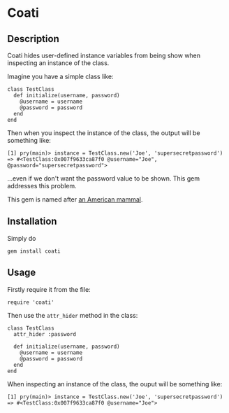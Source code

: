 Coati
======

Description
-----------

Coati hides user-defined instance variables from being show when inspecting an instance of the class.

Imagine you have a simple class like:

    class TestClass
      def initialize(username, password)
        @username = username
        @password = password
      end
    end

Then when you inspect the instance of the class, the output will be something like:

    [1] pry(main)> instance = TestClass.new('Joe', 'supersecretpassword')
    => #<TestClass:0x007f9633ca87f0 @username="Joe", @password="supersecretpassword">

...even if we don't want the password value to be shown. This gem addresses this problem.

This gem is named after [an American mammal](https://en.wikipedia.org/wiki/Coati).

Installation
------------

Simply do

    gem install coati

Usage
------------

Firstly require it from the file:

    require 'coati'

Then use the `attr_hider` method in the class:

    class TestClass
      attr_hider :password

      def initialize(username, password)
        @username = username
        @password = password
      end
    end

When inspecting an instance of the class, the ouput will be something like:

    [1] pry(main)> instance = TestClass.new('Joe', 'supersecretpassword')
    => #<TestClass:0x007f9633ca87f0 @username="Joe">
